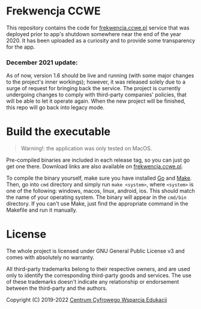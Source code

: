 # Frekwencja CCWE

This repository contains the code for [frekwencja.ccwe.pl][frekwencja] service that was deployed prior to app's shutdown somewhere near the end of the year 2020. It has been uploaded as a curiosity and to provide some transparency for the app.

### December 2021 update:

As of now, version 1.6 should be live and running (with some major changes to the project's inner workings); however, it was released solely due to a surge of request for bringing back the service. The project is currently undergoing changes to comply with third-party companies' policies, that will be able to let it operate again. When the new project will be finished, this repo will go back into legacy mode.

# Build the executable

> Warning!: the application was only tested on MacOS.

Pre-compiled binaries are included in each release tag, so you can just go get one there. Download links are also available on [frekwencja.ccwe.pl][frekwencja].

To compile the binary yourself, make sure you have installed [Go](https://go.dev) and [Make](https://www.gnu.org/software/make/). Then, go into `cmd` directory and simply run `make <system>`, where `<system>` is one of the following: windows, macos, linux, android, ios. This should match the name of your operating system. The binary will appear in the `cmd/bin` directory. If you can't use Make, just find the appropriate command in the Makefile and run it manually.

# License

The whole project is licensed under GNU General Public License v3 and comes with absolutely no warranty.

All third-party trademarks belong to their respective owners, and are used only to identify the corresponding third-party goods and services. The use of these trademarks doesn't indicate any relationship or endorsement between the third-party and the authors.

Copyright (C) 2019-2022 [Centrum Cyfrowego Wsparcia Edukacji][ccwe]

[frekwencja]: https://frekwencja.ccwe.pl
[ccwe]: https://ccwe.pl
